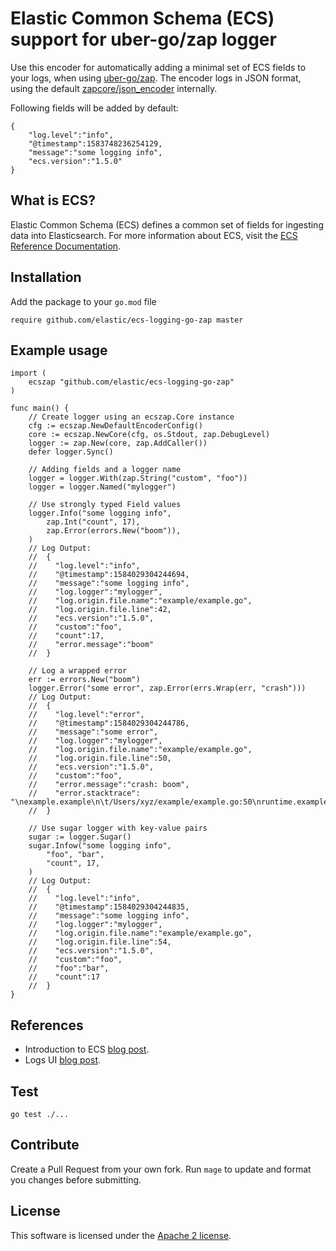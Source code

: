 # Elastic Common Schema (ECS) support for uber-go/zap logger

Use this encoder for automatically adding a minimal set of ECS fields to your logs, when using [uber-go/zap](https://github.com/uber-go/zap). The encoder logs in JSON format, using the default [zapcore/json_encoder](https://github.com/uber-go/zap/blob/master/zapcore/json_encoder.go) internally. 

Following fields will be added by default:
```
{
    "log.level":"info",
    "@timestamp":1583748236254129,
    "message":"some logging info",
    "ecs.version":"1.5.0"
}
```

## What is ECS?

Elastic Common Schema (ECS) defines a common set of fields for ingesting data into Elasticsearch.
For more information about ECS, visit the [ECS Reference Documentation](https://www.elastic.co/guide/en/ecs/current/ecs-reference.html).

## Installation
Add the package to your `go.mod` file
```
require github.com/elastic/ecs-logging-go-zap master
```

## Example usage
```
import (
	ecszap "github.com/elastic/ecs-logging-go-zap"
)

func main() {
	// Create logger using an ecszap.Core instance
	cfg := ecszap.NewDefaultEncoderConfig()
	core := ecszap.NewCore(cfg, os.Stdout, zap.DebugLevel)
	logger := zap.New(core, zap.AddCaller())
	defer logger.Sync()

	// Adding fields and a logger name
	logger = logger.With(zap.String("custom", "foo"))
	logger = logger.Named("mylogger")

	// Use strongly typed Field values
	logger.Info("some logging info",
		zap.Int("count", 17),
		zap.Error(errors.New("boom")),
	)
	// Log Output:
	//	{
	//	  "log.level":"info",
	//	  "@timestamp":1584029304244694,
	//	  "message":"some logging info",
	//	  "log.logger":"mylogger",
	//	  "log.origin.file.name":"example/example.go",
	//	  "log.origin.file.line":42,
	//	  "ecs.version":"1.5.0",
	//	  "custom":"foo",
	//	  "count":17,
	//	  "error.message":"boom"
	//	}

	// Log a wrapped error
	err := errors.New("boom")
	logger.Error("some error", zap.Error(errs.Wrap(err, "crash")))
	// Log Output:
	//	{
	//	  "log.level":"error",
	//	  "@timestamp":1584029304244786,
	//	  "message":"some error",
	//	  "log.logger":"mylogger",
	//    "log.origin.file.name":"example/example.go",
	//	  "log.origin.file.line":50,
	//	  "ecs.version":"1.5.0",
	//	  "custom":"foo",
	//	  "error.message":"crash: boom",
	//	  "error.stacktrace": "\nexample.example\n\t/Users/xyz/example/example.go:50\nruntime.example\n\t/Users/xyz/.gvm/versions/go1.13.8.darwin.amd64/src/runtime/proc.go:203\nruntime.goexit\n\t/Users/xyz/.gvm/versions/go1.13.8.darwin.amd64/src/runtime/asm_amd64.s:1357"
	//	}

	// Use sugar logger with key-value pairs
	sugar := logger.Sugar()
	sugar.Infow("some logging info",
		"foo", "bar",
		"count", 17,
	)
	// Log Output:
	//	{
	//	  "log.level":"info",
	//	  "@timestamp":1584029304244835,
	//	  "message":"some logging info",
	//	  "log.logger":"mylogger",
	//	  "log.origin.file.name":"example/example.go",
	//	  "log.origin.file.line":54,
	//	  "ecs.version":"1.5.0",
	//	  "custom":"foo",
	//	  "foo":"bar",
	//	  "count":17
	//	}
}
```


## References
* Introduction to ECS [blog post](https://www.elastic.co/blog/introducing-the-elastic-common-schema).
* Logs UI [blog post](https://www.elastic.co/blog/infrastructure-and-logs-ui-new-ways-for-ops-to-interact-with-elasticsearch).

## Test
```
go test ./...
```

## Contribute
Create a Pull Request from your own fork. Run `mage` to update and format you changes before submitting. 

## License
This software is licensed under the [Apache 2 license](https://github.com/elastic/ecs-logging-go/zap/blob/master/LICENSE). 
